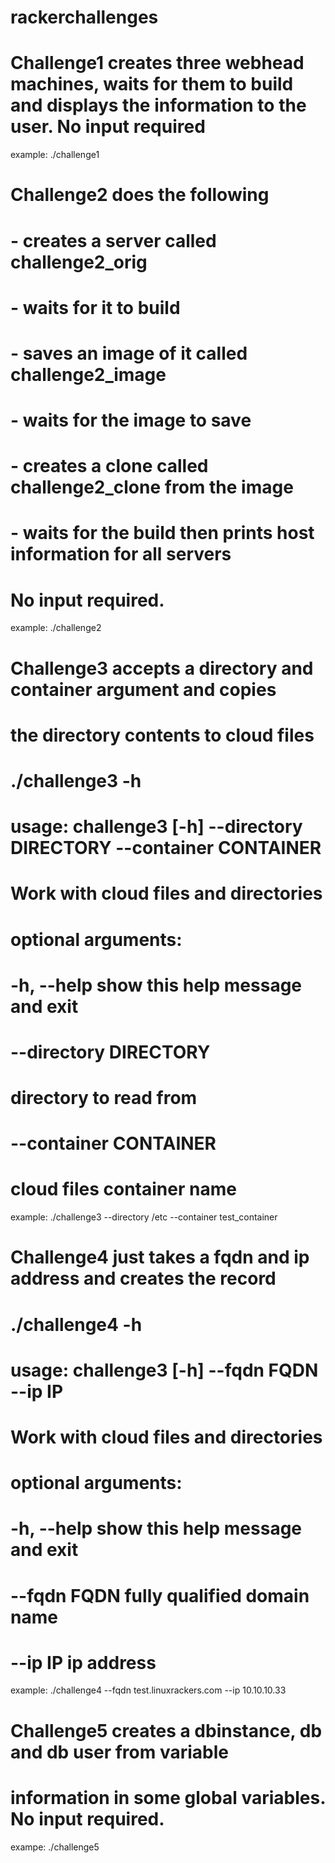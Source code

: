rackerchallenges
================

# Challenge1 creates three webhead machines, waits for them to build and displays the information to the user.  No input required

example: ./challenge1


# Challenge2 does the following
#  - creates a server called challenge2_orig
#  - waits for it to build
#  - saves an image of it called challenge2_image
#  - waits for the image to save
#  - creates a clone called challenge2_clone from the image
#  - waits for the build then prints host information for all servers
# No input required.

example: ./challenge2




# Challenge3 accepts a directory and container argument and copies 
# the directory contents to cloud files
#
# ./challenge3 -h
# usage: challenge3 [-h] --directory DIRECTORY --container CONTAINER
#
# Work with cloud files and directories
#
# optional arguments:
#   -h, --help            show this help message and exit
#  --directory DIRECTORY
#                         directory to read from
#   --container CONTAINER
#                        cloud files container name

example: ./challenge3 --directory /etc --container test_container




# Challenge4 just takes a fqdn and ip address and creates the record 
#
# ./challenge4 -h
# usage: challenge3 [-h] --fqdn FQDN --ip IP
#
# Work with cloud files and directories
#
# optional arguments:
#   -h, --help   show this help message and exit
#   --fqdn FQDN  fully qualified domain name
#   --ip IP      ip address

example: ./challenge4 --fqdn test.linuxrackers.com --ip 10.10.10.33






# Challenge5 creates a dbinstance, db and db user from variable 
# information in some global variables.  No input required.

exampe: ./challenge5



